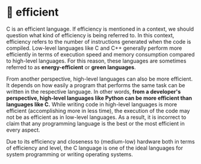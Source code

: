 # 💚 efficient

C is an efficient language. If efficiency is mentioned in a context, we should
question what kind of efficiency is being referred to. In this context,
efficiency refers to the number of instructions generated when the code is
compiled. Low-level languages like C and C++ generally perform more efficiently
in terms of execution speed and memory consumption compared to high-level
languages. For this reason, these languages are sometimes referred to as
**energy-efficient** or **green languages**.

From another perspective, high-level languages can also be more efficient. It
depends on how easily a program that performs the same task can be written in
the respective language. In other words, **from a developer's perspective,
high-level languages like Python can be more efficient than languages like C.**
While writing code in high-level languages is more efficient (accomplishing more
in less time), the execution of the code may not be as efficient as in low-level
languages. As a result, it is incorrect to claim that any programming language
is the best or the most efficient in every aspect.

Due to its efficiency and closeness to (medium-low) hardware both in terms of
efficiency and level, the C language is one of the ideal languages for system
programming or writing operating systems.

